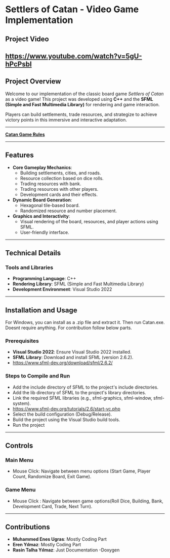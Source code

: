 # Settlers of Catan - Video Game Implementation
## Project Video
https://www.youtube.com/watch?v=5gU-hPcPsbI
---
## Project Overview
Welcome to our implementation of the classic board game *Settlers of Catan* as a video game! This project was developed using **C++** and the **SFML (Simple and Fast Multimedia Library)** for rendering and game interaction.

Players can build settlements, trade resources, and strategize to achieve victory points in this immersive and interactive adaptation.

---

**[Catan Game Rules](https://www.catan.com/sites/default/files/2021-06/catan_base_rules_2020_200707.pdf)**

---

## Features

- **Core Gameplay Mechanics**: 
  - Building settlements, cities, and roads.
  - Resource collection based on dice rolls.
  - Trading resources with bank.
  - Trading resources with other players.
  - Development cards and their effects.
- **Dynamic Board Generation**:
  - Hexagonal tile-based board.
  - Randomized resource and number placement.
- **Graphics and Interactivity**:
  - Visual rendering of the board, resources, and player actions using SFML.
  - User-friendly interface.

---

## Technical Details

### Tools and Libraries
- **Programming Language**: C++
- **Rendering Library**: SFML (Simple and Fast Multimedia Library)
- **Development Environment**: Visual Studio 2022

---

## Installation and Usage
For Windows, you can install as a .zip file and extract it. Then run Catan.exe. Doesnt require anything.
For contribution follow below parts.

### Prerequisites
- **Visual Studio 2022**: Ensure Visual Studio 2022 installed.
- **SFML Library**: Download and install SFML (version 2.6.2).
- https://www.sfml-dev.org/download/sfml/2.6.2/

### Steps to Compile and Run
- Add the include directory of SFML to the project's include directories.
- Add the lib directory of SFML to the project's library directories.
- Link the required SFML libraries (e.g., sfml-graphics, sfml-window, sfml-system).
- https://www.sfml-dev.org/tutorials/2.6/start-vc.php
- Select the build configuration (Debug/Release).
- Build the project using the Visual Studio build tools.
- Run the project

---

## Controls

### Main Menu
- Mouse Click: Navigate between menu options (Start Game, Player Count, Randomize Board, Exit Game).

### Game Menu
- Mouse Click : Navigate between game options(Roll Dice, Building, Bank, Development Card, Trade, Next Turn).

---
## Contributions
- **Muhammed Enes Ugras**: Mostly Coding Part
- **Eren Yılmaz**: Mostly Coding Part
- **Rasin Talha Yılmaz**: Just Documentation -Doxygen
